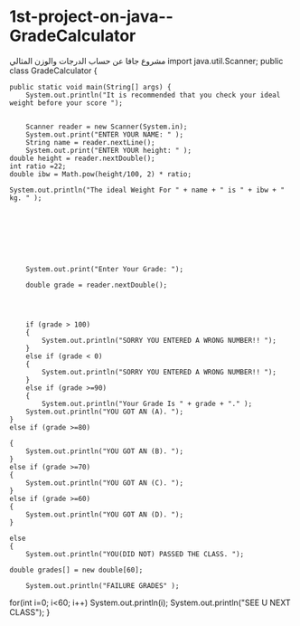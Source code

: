 # 1st-project-on-java--GradeCalculator
مشروع جافا عن حساب الدرجات والوزن المثالي
import java.util.Scanner;
public class GradeCalculator {

	public static void main(String[] args) {
		System.out.println("It is recommended that you check your ideal weight before your score ");
		
		
		Scanner reader = new Scanner(System.in);
		System.out.print("ENTER YOUR NAME: " );
		String name = reader.nextLine();
		System.out.print("ENTER YOUR height: " );
    double height = reader.nextDouble();
    int ratio =22;
    double ibw = Math.pow(height/100, 2) * ratio;
    
    System.out.println("The ideal Weight For " + name + " is " + ibw + " kg. " );
	
		
		
		
		
		
		
		
		System.out.print("Enter Your Grade: ");
	
		double grade = reader.nextDouble();
		
		
		
		
		if (grade > 100)
		{
			System.out.println("SORRY YOU ENTERED A WRONG NUMBER!! ");
		}
		else if (grade < 0)
		{
			System.out.println("SORRY YOU ENTERED A WRONG NUMBER!! ");
		}
		else if (grade >=90)	
		{
			System.out.println("Your Grade Is " + grade + "." );
		System.out.println("YOU GOT AN (A). ");
	}
	else if (grade >=80)
		
	{
		System.out.println("YOU GOT AN (B). ");
	}
	else if (grade >=70)
	{
		System.out.println("YOU GOT AN (C). ");
	}
	else if (grade >=60)
	{
		System.out.println("YOU GOT AN (D). ");
	}

	else
	{
		System.out.println("YOU(DID NOT) PASSED THE CLASS. ");
		
	double grades[] = new double[60];
		
		System.out.println("FAILURE GRADES" );
for(int i=0; i<60; i++)
				System.out.println(i);
	System.out.println("SEE U NEXT CLASS");
	}

